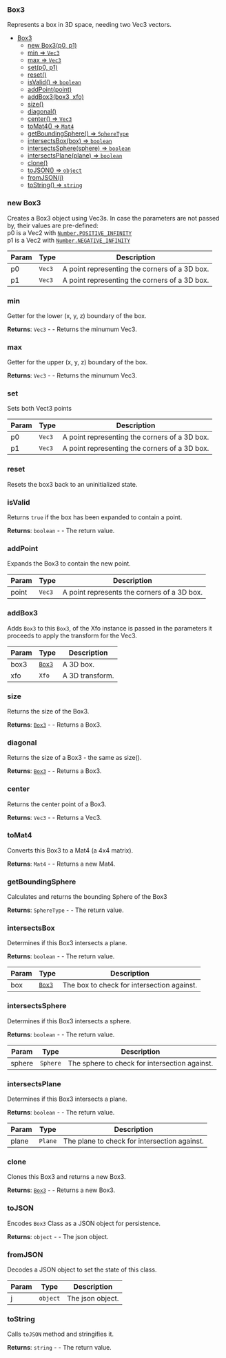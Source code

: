 <a name="Box3"></a>

### Box3
Represents a box in 3D space, needing two Vec3 vectors.



* [Box3](#Box3)
    * [new Box3(p0, p1)](#new-Box3)
    * [min ⇒ <code>Vec3</code>](#min)
    * [max ⇒ <code>Vec3</code>](#max)
    * [set(p0, p1)](#set)
    * [reset()](#reset)
    * [isValid() ⇒ <code>boolean</code>](#isValid)
    * [addPoint(point)](#addPoint)
    * [addBox3(box3, xfo)](#addBox3)
    * [size()](#size)
    * [diagonal()](#diagonal)
    * [center() ⇒ <code>Vec3</code>](#center)
    * [toMat4() ⇒ <code>Mat4</code>](#toMat4)
    * [getBoundingSphere() ⇒ <code>SphereType</code>](#getBoundingSphere)
    * [intersectsBox(box) ⇒ <code>boolean</code>](#intersectsBox)
    * [intersectsSphere(sphere) ⇒ <code>boolean</code>](#intersectsSphere)
    * [intersectsPlane(plane) ⇒ <code>boolean</code>](#intersectsPlane)
    * [clone()](#clone)
    * [toJSON() ⇒ <code>object</code>](#toJSON)
    * [fromJSON(j)](#fromJSON)
    * [toString() ⇒ <code>string</code>](#toString)

<a name="new_Box3_new"></a>

### new Box3
Creates a Box3 object using Vec3s.
In case the parameters are not passed by, their values are pre-defined:
<br>
p0 is a Vec2 with [`Number.POSITIVE_INFINITY`](https://developer.mozilla.org/en-US/docs/Web/JavaScript/Reference/Global_Objects/Number/POSITIVE_INFINITY)
<br>
p1 is a Vec2 with [`Number.NEGATIVE_INFINITY`](https://developer.mozilla.org/en-US/docs/Web/JavaScript/Reference/Global_Objects/Number/NEGATIVE_INFINITY)


| Param | Type | Description |
| --- | --- | --- |
| p0 | <code>Vec3</code> | A point representing the corners of a 3D box. |
| p1 | <code>Vec3</code> | A point representing the corners of a 3D box. |

<a name="Box3+min"></a>

### min 
Getter for the lower (x, y, z) boundary of the box.


**Returns**: <code>Vec3</code> - - Returns the minumum Vec3.  
<a name="Box3+max"></a>

### max 
Getter for the upper (x, y, z) boundary of the box.


**Returns**: <code>Vec3</code> - - Returns the minumum Vec3.  
<a name="Box3+set"></a>

### set
Sets both Vect3 points



| Param | Type | Description |
| --- | --- | --- |
| p0 | <code>Vec3</code> | A point representing the corners of a 3D box. |
| p1 | <code>Vec3</code> | A point representing the corners of a 3D box. |

<a name="Box3+reset"></a>

### reset
Resets the box3 back to an uninitialized state.


<a name="Box3+isValid"></a>

### isValid
Returns `true` if the box has been expanded to contain a point.


**Returns**: <code>boolean</code> - - The return value.  
<a name="Box3+addPoint"></a>

### addPoint
Expands the Box3 to contain the new point.



| Param | Type | Description |
| --- | --- | --- |
| point | <code>Vec3</code> | A point represents the corners of a 3D box. |

<a name="Box3+addBox3"></a>

### addBox3
Adds `Box3` to this `Box3`, of the Xfo instance is passed in the parameters
it proceeds to apply the transform for the Vec3.



| Param | Type | Description |
| --- | --- | --- |
| box3 | [<code>Box3</code>](#Box3) | A 3D box. |
| xfo | <code>Xfo</code> | A 3D transform. |

<a name="Box3+size"></a>

### size
Returns the size of the Box3.


**Returns**: [<code>Box3</code>](#Box3) - - Returns a Box3.  
<a name="Box3+diagonal"></a>

### diagonal
Returns the size of a Box3 - the same as size().


**Returns**: [<code>Box3</code>](#Box3) - - Returns a Box3.  
<a name="Box3+center"></a>

### center
Returns the center point of a Box3.


**Returns**: <code>Vec3</code> - - Returns a Vec3.  
<a name="Box3+toMat4"></a>

### toMat4
Converts this Box3 to a Mat4 (a 4x4 matrix).


**Returns**: <code>Mat4</code> - - Returns a new Mat4.  
<a name="Box3+getBoundingSphere"></a>

### getBoundingSphere
Calculates and returns the bounding Sphere of the Box3


**Returns**: <code>SphereType</code> - - The return value.  
<a name="Box3+intersectsBox"></a>

### intersectsBox
Determines if this Box3 intersects a plane.


**Returns**: <code>boolean</code> - - The return value.  

| Param | Type | Description |
| --- | --- | --- |
| box | [<code>Box3</code>](#Box3) | The box to check for intersection against. |

<a name="Box3+intersectsSphere"></a>

### intersectsSphere
Determines if this Box3 intersects a sphere.


**Returns**: <code>boolean</code> - - The return value.  

| Param | Type | Description |
| --- | --- | --- |
| sphere | <code>Sphere</code> | The sphere to check for intersection against. |

<a name="Box3+intersectsPlane"></a>

### intersectsPlane
Determines if this Box3 intersects a plane.


**Returns**: <code>boolean</code> - - The return value.  

| Param | Type | Description |
| --- | --- | --- |
| plane | <code>Plane</code> | The plane to check for intersection against. |

<a name="Box3+clone"></a>

### clone
Clones this Box3 and returns a new Box3.


**Returns**: [<code>Box3</code>](#Box3) - - Returns a new Box3.  
<a name="Box3+toJSON"></a>

### toJSON
Encodes `Box3` Class as a JSON object for persistence.


**Returns**: <code>object</code> - - The json object.  
<a name="Box3+fromJSON"></a>

### fromJSON
Decodes a JSON object to set the state of this class.



| Param | Type | Description |
| --- | --- | --- |
| j | <code>object</code> | The json object. |

<a name="Box3+toString"></a>

### toString
Calls `toJSON` method and stringifies it.


**Returns**: <code>string</code> - - The return value.  
